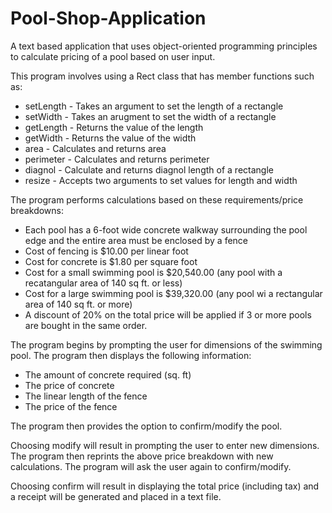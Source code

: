 # Pool-Shop-Application
A text based application that uses object-oriented programming principles to calculate pricing of a pool based on user input.

This program involves using a Rect class that has member functions such as:
- setLength - Takes an argument to set the length of a rectangle
- setWidth - Takes an arugment to set the width of a rectangle
- getLength - Returns the value of the length
- getWidth - Returns the value of the width
- area - Calculates and returns area
- perimeter - Calculates and returns perimeter
- diagnol - Calculate and returns diagnol length of a rectangle
- resize - Accepts two arguments to set values for length and width

The program performs calculations based on these requirements/price breakdowns:
- Each pool has a 6-foot wide concrete walkway surrounding the pool edge and the entire area must be enclosed by a fence
- Cost of fencing is $10.00 per linear foot
- Cost for concrete is $1.80 per square foot
- Cost for a small swimming pool is $20,540.00 (any pool with a recatangular area of 140 sq ft. or less)
- Cost for a large swimming pool is $39,320.00 (any pool wi a rectangular area of 140 sq ft. or more)
- A discount of 20% on the total price will be applied if 3 or more pools are bought in the same order. 

The program begins by prompting the user for dimensions of the swimming pool. The program then displays the following information:
- The amount of concrete required (sq. ft)
- The price of concrete
- The linear length of the fence
- The price of the fence

The program then provides the option to confirm/modify the pool.

Choosing modify will result in prompting the user to enter new dimensions. The program then reprints the above price breakdown with new calculations. The program will ask the user again to confirm/modify.

Choosing confirm will result in displaying the total price (including tax) and a receipt will be generated and placed in a text file.
